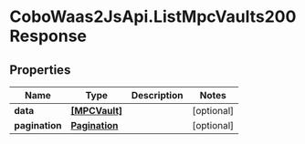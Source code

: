 # CoboWaas2JsApi.ListMpcVaults200Response

## Properties

Name | Type | Description | Notes
------------ | ------------- | ------------- | -------------
**data** | [**[MPCVault]**](MPCVault.md) |  | [optional] 
**pagination** | [**Pagination**](Pagination.md) |  | [optional] 


